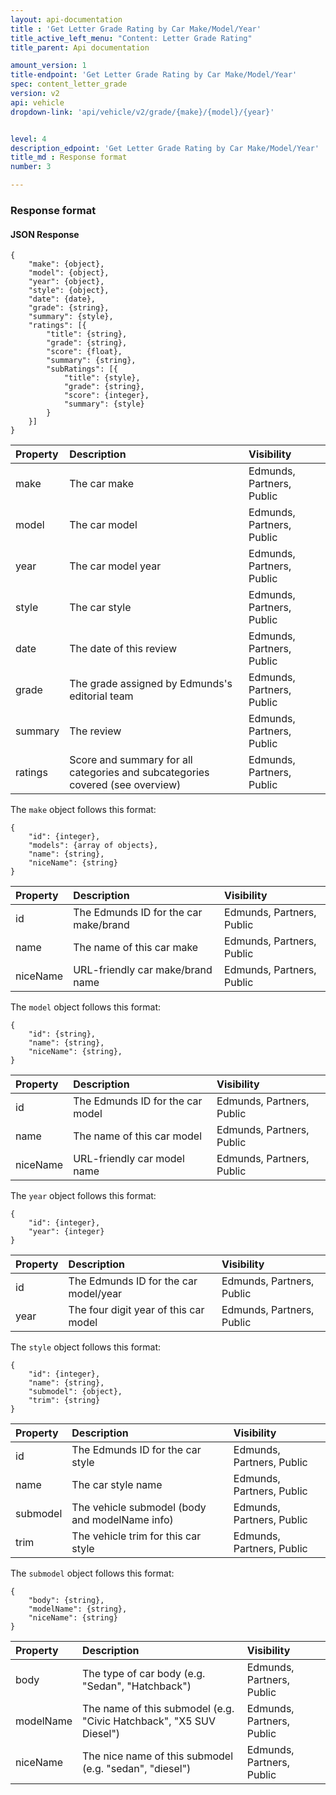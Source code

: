 ```yaml
---
layout: api-documentation
title : 'Get Letter Grade Rating by Car Make/Model/Year'
title_active_left_menu: "Content: Letter Grade Rating"
title_parent: Api documentation

amount_version: 1
title-endpoint: 'Get Letter Grade Rating by Car Make/Model/Year'
spec: content_letter_grade
version: v2
api: vehicle
dropdown-link: 'api/vehicle/v2/grade/{make}/{model}/{year}'


level: 4
description_edpoint: 'Get Letter Grade Rating by Car Make/Model/Year'
title_md : Response format
number: 3

---
```


### Response format

#### JSON Response

	{
	    "make": {object},
	    "model": {object},
	    "year": {object},
	    "style": {object},
	    "date": {date},
	    "grade": {string},
	    "summary": {style},
	    "ratings": [{
	        "title": {string},
	        "grade": {string},
	        "score": {float},
	        "summary": {string},
	        "subRatings": [{
	            "title": {style},
	            "grade": {string},
	            "score": {integer},
	            "summary": {style}
	        }
	    }]
	}

| Property      				| Description                         					| Visibility                |
|:------------------------------|:------------------------------------------------------|:------------------------- |
| make		    				| The car make											| Edmunds, Partners, Public |
| model							| The car model											| Edmunds, Partners, Public |
| year	  						| The car model year									| Edmunds, Partners, Public |
| style 						| The car style											| Edmunds, Partners, Public |
| date							| The date of this review								| Edmunds, Partners, Public |
| grade							| The grade assigned by Edmunds's editorial team		| Edmunds, Partners, Public |
| summary					    | The review											| Edmunds, Partners, Public |
| ratings						| Score and summary for all categories and subcategories covered (see overview)	| Edmunds, Partners, Public |

The <code>make</code> object follows this format:

	{
		"id": {integer},
		"models": {array of objects},
		"name": {string},
		"niceName": {string}
	}

| Property      | Description                                              | Visibility                |
|:--------------|:---------------------------------------------------------|:------------------------- |
| id            | The Edmunds ID for the car make/brand                    | Edmunds, Partners, Public |
| name          | The name of this car make                                | Edmunds, Partners, Public |
| niceName      | URL-friendly car make/brand name                         | Edmunds, Partners, Public |

The <code>model</code> object follows this format:

	{
		"id": {string},
		"name": {string},
		"niceName": {string},
	}

| Property      | Description                                                    | Visibility                |
|:--------------|:---------------------------------------------------------------|:------------------------- |
| id            | The Edmunds ID for the car model                               | Edmunds, Partners, Public |
| name          | The name of this car model                                     | Edmunds, Partners, Public |
| niceName      | URL-friendly car model name                                    | Edmunds, Partners, Public |

The <code>year</code> object follows this format:

	{
		"id": {integer},
		"year": {integer}
	}

| Property      | Description                                                    | Visibility                |
|:--------------|:---------------------------------------------------------------|:------------------------- |
| id            | The Edmunds ID for the car model/year                          | Edmunds, Partners, Public |
| year          | The four digit year of this car model                          | Edmunds, Partners, Public |

The <code>style</code> object follows this format:

	{
		"id": {integer},
		"name": {string},
		"submodel": {object},
		"trim": {string}
	}

| Property      | Description                                                    | Visibility                |
|:--------------|:---------------------------------------------------------------|:------------------------- |
| id            | The Edmunds ID for the car style 		                         | Edmunds, Partners, Public |
| name	        | The car style name										     | Edmunds, Partners, Public |
| submodel      | The vehicle submodel (body and modelName info)                 | Edmunds, Partners, Public |
| trim      	| The vehicle trim for this car style 			                 | Edmunds, Partners, Public |

The <code>submodel</code> object follows this format:

	{
		"body": {string},
		"modelName": {string},
		"niceName": {string}
	}

| Property      | Description                                                         | Visibility                 |
|:--------------|:--------------------------------------------------------------------|:-------------------------- |
| body          | The type of car body (e.g. "Sedan", "Hatchback")                    | Edmunds, Partners, Public  |
| modelName     | The name of this submodel (e.g. "Civic Hatchback", "X5 SUV Diesel") | Edmunds, Partners, Public  |
| niceName      | The nice name of this submodel (e.g. "sedan", "diesel")             | Edmunds, Partners, Public  |
